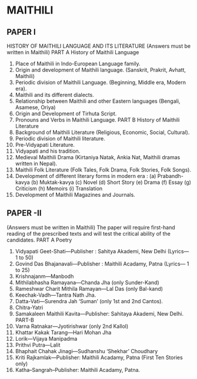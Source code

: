 
# MAITHILI 


## PAPER I 
HISTORY OF MAITHILI LANGUAGE AND 
ITS LITERATURE 
(Answers must be written in Maithili) 
PART A
History of Maithili Language
 1. Place of Maithili in Indo-European Language family. 
 2. Origin and development of Maithili language. (Sanskrit, Prakrit, Avhatt, Maithili) 
 3. Periodic division of Maithili Language. (Beginning, Middle era, Modern era). 
 4. Maithili and its different dialects. 
 5. Relationship between Maithili and other Eastern languages (Bengali, Asamese, Oriya) 
 6. Origin and Development of Tirhuta Script. 
 7. Pronouns and Verbs in Maithili Language. 
PART B 
History of Maithili Literature 
 1. Background of Maithili Literature (Religious, Economic, Social, Cultural). 
 2. Periodic division of Maithili literature. 
 3. Pre-Vidyapati Literature. 
 4. Vidyapati and his tradition. 
 5. Medieval Maithili Drama (Kirtaniya Natak, Ankia Nat, Maithili dramas written in Nepal). 
 6. Maithili Folk Literature (Folk Tales, Folk Drama, Folk Stories, Folk Songs). 
 7. Development of different literary forms in modern era : 
 (a) Prabandh-kavya 
 (b) Muktak-kavya 
 (c) Novel 
 (d) Short Story 
 (e) Drama 
 (f) Essay 
 (g) Criticism 
 (h) Memoirs 
 (i) Translation 
 8. Development of Maithili Magazines and Journals.



## PAPER -II 
(Answers must be written in Maithili)
The paper will require first-hand reading of the prescribed texts and will test the critical ability of 
the candidates.
PART A
Poetry
 1. Vidyapati Geet-Shati—Publisher : Sahitya Akademi, New Delhi (Lyrics— 1 to 50) 
 2. Govind Das Bhajanavali—Publisher : Maithili Acadamy, Patna (Lyrics— 1 to 25) 
 3. Krishnajanm—Manbodh 
 4. Mithilabhasha Ramayana—Chanda Jha (only Sunder-Kand) 
 5. Rameshwar Charit Mithila Ramayan—Lal Das (only Bal-kand) 
 6. Keechak-Vadh—Tantra Nath Jha. 
 7. Datta-Vati—Surendra Jah ‘Suman’ (only 1st and 2nd Cantos). 
 8. Chitra-Yatri 
 9. Samakaleen Maithili Kavita—Publisher: Sahitaya Akademi, New Delhi. 
PART-B 
 10. Varna Ratnakar—Jyotirishwar (only 2nd Kallol) 
 11. Khattar Kakak Tarang—Hari Mohan Jha 
 12. Lorik—Vijaya Manipadma 
 13. Prithvi Putra—Lalit 
 14. Bhaphait Chahak Jinagi—Sudhanshu ‘Shekhar’ Choudhary 
 15. Kriti Rajkamlak—Publisher: Maithili Acadamy, Patna (First Ten Stories only) 
 16. Katha–Sangrah–Publisher: Maithili Acadamy, Patna.

